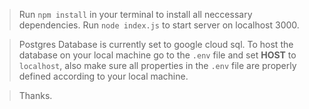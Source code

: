 > Run `npm install` in your terminal to install all neccessary dependencies. Run `node index.js` to start server on localhost 3000.

> Postgres Database is currently set to google cloud sql. To host the database on your local machine go to the `.env` file and set **HOST** to `localhost`, also make sure all properties in the `.env` file are properly defined according to your local machine.

> Thanks.
